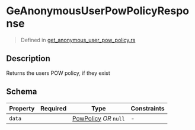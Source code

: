 # GeAnonymousUserPowPolicyResponse
> Defined in [get_anonymous_user_pow_policy.rs](../../../../../interface/src/interface/routes/foreign/get_anonymous_user_pow_policy.rs)

## Description
Returns the users POW policy, if they exist

## Schema

| Property | Required | Type | Constraints |
| --- | :---: | --- | --- |
| `data` |    | [PowPolicy](../../../pow/PowPolicy.md) *OR* `null` |  -  |


